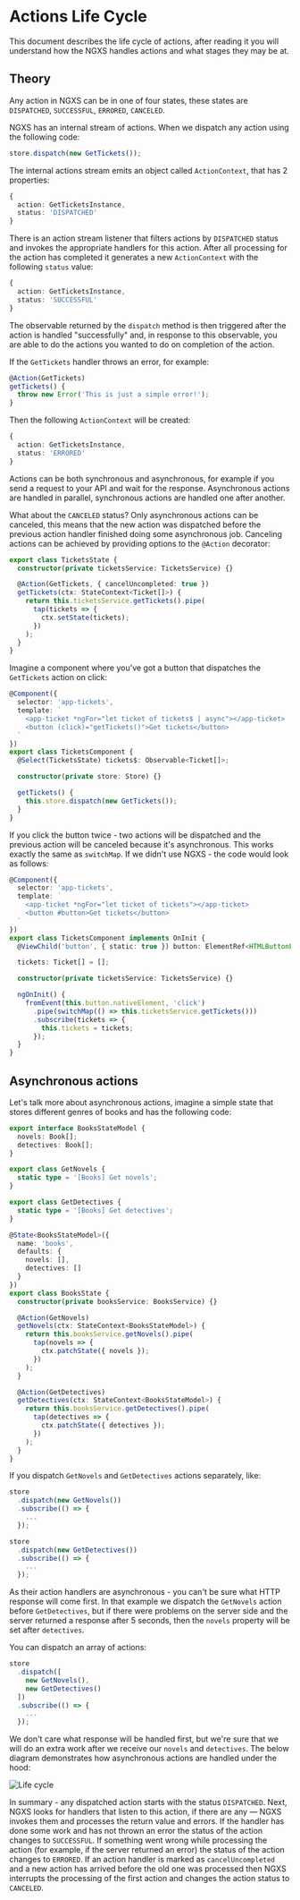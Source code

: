 # Actions Life Cycle

This document describes the life cycle of actions, after reading it you will understand how the NGXS handles actions and what stages they may be at.

## Theory

Any action in NGXS can be in one of four states, these states are `DISPATCHED`, `SUCCESSFUL`, `ERRORED`, `CANCELED`.

NGXS has an internal stream of actions. When we dispatch any action using the following code:

```ts
store.dispatch(new GetTickets());
```

The internal actions stream emits an object called `ActionContext`, that has 2 properties:

```ts
{
  action: GetTicketsInstance,
  status: 'DISPATCHED'
}
```

There is an action stream listener that filters actions by `DISPATCHED` status and invokes the appropriate handlers for this action. After all processing for the action has completed it generates a new `ActionContext` with the following `status` value:

```ts
{
  action: GetTicketsInstance,
  status: 'SUCCESSFUL'
}
```

The observable returned by the `dispatch` method is then triggered after the action is handled "successfully" and, in response to this observable, you are able to do the actions you wanted to do on completion of the action.

If the `GetTickets` handler throws an error, for example:

```ts
@Action(GetTickets)
getTickets() {
  throw new Error('This is just a simple error!');
}
```

Then the following `ActionContext` will be created:

```ts
{
  action: GetTicketsInstance,
  status: 'ERRORED'
}
```

Actions can be both synchronous and asynchronous, for example if you send a request to your API and wait for the response. Asynchronous actions are handled in parallel, synchronous actions are handled one after another.

What about the `CANCELED` status? Only asynchronous actions can be canceled, this means that the new action was dispatched before the previous action handler finished doing some asynchronous job. Canceling actions can be achieved by providing options to the `@Action` decorator:

```ts
export class TicketsState {
  constructor(private ticketsService: TicketsService) {}

  @Action(GetTickets, { cancelUncompleted: true })
  getTickets(ctx: StateContext<Ticket[]>) {
    return this.ticketsService.getTickets().pipe(
      tap(tickets => {
        ctx.setState(tickets);
      })
    );
  }
}
```

Imagine a component where you've got a button that dispatches the `GetTickets` action on click:

```ts
@Component({
  selector: 'app-tickets',
  template: `
    <app-ticket *ngFor="let ticket of tickets$ | async"></app-ticket>
    <button (click)="getTickets()">Get tickets</button>
  `
})
export class TicketsComponent {
  @Select(TicketsState) tickets$: Observable<Ticket[]>;

  constructor(private store: Store) {}

  getTickets() {
    this.store.dispatch(new GetTickets());
  }
}
```

If you click the button twice - two actions will be dispatched and the previous action will be canceled because it's asynchronous. This works exactly the same as `switchMap`. If we didn't use NGXS - the code would look as follows:

```ts
@Component({
  selector: 'app-tickets',
  template: `
    <app-ticket *ngFor="let ticket of tickets"></app-ticket>
    <button #button>Get tickets</button>
  `
})
export class TicketsComponent implements OnInit {
  @ViewChild('button', { static: true }) button: ElementRef<HTMLButtonElement>;

  tickets: Ticket[] = [];

  constructor(private ticketsService: TicketsService) {}

  ngOnInit() {
    fromEvent(this.button.nativeElement, 'click')
      .pipe(switchMap(() => this.ticketsService.getTickets()))
      .subscribe(tickets => {
        this.tickets = tickets;
      });
  }
}
```

## Asynchronous actions

Let's talk more about asynchronous actions, imagine a simple state that stores different genres of books and has the following code:

```ts
export interface BooksStateModel {
  novels: Book[];
  detectives: Book[];
}

export class GetNovels {
  static type = '[Books] Get novels';
}

export class GetDetectives {
  static type = '[Books] Get detectives';
}

@State<BooksStateModel>({
  name: 'books',
  defaults: {
    novels: [],
    detectives: []
  }
})
export class BooksState {
  constructor(private booksService: BooksService) {}

  @Action(GetNovels)
  getNovels(ctx: StateContext<BooksStateModel>) {
    return this.booksService.getNovels().pipe(
      tap(novels => {
        ctx.patchState({ novels });
      })
    );
  }

  @Action(GetDetectives)
  getDetectives(ctx: StateContext<BooksStateModel>) {
    return this.booksService.getDetectives().pipe(
      tap(detectives => {
        ctx.patchState({ detectives });
      })
    );
  }
}
```

If you dispatch `GetNovels` and `GetDetectives` actions separately, like:

```ts
store
  .dispatch(new GetNovels())
  .subscribe(() => {
    ...
  });

store
  .dispatch(new GetDetectives())
  .subscribe(() => {
    ...
  });
```

As their action handlers are asynchronous - you can't be sure what HTTP response will come first. In that example we dispatch the `GetNovels` action before `GetDetectives`, but if there were problems on the server side and the server returned a response after 5 seconds, then the `novels` property will be set after `detectives`.

You can dispatch an array of actions:

```ts
store
  .dispatch([
    new GetNovels(),
    new GetDetectives()
  ])
  .subscribe(() => {
    ...
  });
```

We don't care what response will be handled first, but we're sure that we will do an extra work after we receive our `novels` and `detectives`. The below diagram demonstrates how asynchronous actions are handled under the hood:

![Life cycle](../assets/actions-life-cycle.png)

In summary - any dispatched action starts with the status `DISPATCHED`. Next, NGXS looks for handlers that listen to this action, if there are any — NGXS invokes them and processes the return value and errors. If the handler has done some work and has not thrown an error the status of the action changes to `SUCCESSFUL`. If something went wrong while processing the action (for example, if the server returned an error) the status of the action changes to `ERRORED`. If an action handler is marked as `cancelUncompleted` and a new action has arrived before the old one was processed then NGXS interrupts the processing of the first action and changes the action status to `CANCELED`.

